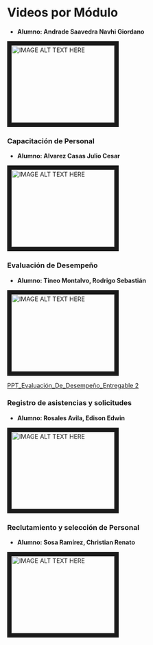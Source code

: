 # Videos por Módulo

- **Alumno: Andrade Saavedra Navhi Giordano**

<a href="https://www.youtube.com/watch?v=R4pJ7iGA5oc&t
" target="_blank"><img src="http://img.youtube.com/vi/R4pJ7iGA5oc/0.jpg" 
alt="IMAGE ALT TEXT HERE" width="240" height="180" border="10" /></a>

### Capacitación de Personal

- **Alumno: Alvarez Casas Julio Cesar**

<a href="http://www.youtube.com/watch?feature=player_embedded&v=RtDPWa1QqLg
" target="_blank"><img src="http://img.youtube.com/vi/RtDPWa1QqLg/0.jpg" 
alt="IMAGE ALT TEXT HERE" width="240" height="180" border="10" /></a>

### Evaluación de Desempeño

- **Alumno: Tineo Montalvo, Rodrigo Sebastián**

<a href="https://www.youtube.com/watch?v=2_S_PovnwSU
  " target="_blank"><img src="http://img.youtube.com/vi/2_S_PovnwSU/0.jpg" 
alt="IMAGE ALT TEXT HERE" width="240" height="180" border="10" /></a>

[PPT_Evaluación_De_Desempeño_Entregable 2](Material_Videos/Evaluación_Desempeño_Tineo_Rodrigo_PC2.pdf)

### Registro de asistencias y solicitudes

- **Alumno: Rosales Avila, Edison Edwin**

<a href="http://www.youtube.com/watch?feature=player_embedded&v=sHtiTfoPeVI
" target="_blank"><img src="http://img.youtube.com/vi/sHtiTfoPeVI/0.jpg" 
alt="IMAGE ALT TEXT HERE" width="240" height="180" border="10" /></a>

### Reclutamiento y selección de Personal
- **Alumno: Sosa Ramírez, Christian Renato**
<a href="https://www.youtube.com/watch?v=hYwXOR7ZEqg" target="_blank">
    <img src="http://img.youtube.com/vi/hYwXOR7ZEqg/0.jpg" alt="IMAGE ALT TEXT HERE" width="240" height="180" border="10" />
</a>
